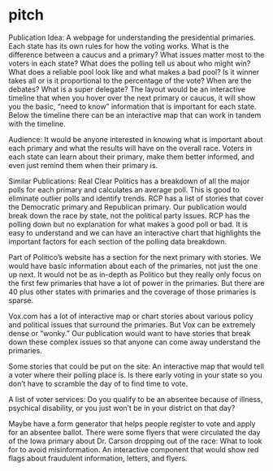 # pitch

Publication Idea: 
	A webpage for understanding the presidential primaries. Each state has its own rules for how the voting works. What is the difference between a caucus and a primary? What issues matter most to the voters in each state? What does the polling tell us about who might win? What does a reliable pool look like and what makes a bad pool? Is it winner takes all or is it proportional to the percentage of the vote? When are the debates? What is a super delegate? The layout would be an interactive timeline that when you hover over the next primary or caucus, it will show you the basic, “need to know” information that is important for each state. Below the timeline there can be an interactive map that can work in tandem with the timeline. 

Audience: 
	It would be anyone interested in knowing what is important about each primary and what the results will have on the overall race. Voters in each state can learn about their primary, make them better informed, and even just remind them when their primary is. 

Similar Publications: 
	Real Clear Politics has a breakdown of all the major polls for each primary and calculates an average poll. This is good to eliminate outlier polls and identify trends. RCP has a list of stories that cover the Democratic primary and Republican primary. Our publication would break down the race by state, not the political party issues. RCP has the polling down but no explanation for what makes a good poll or bad. It is easy to understand and we can have an interactive chart that highlights the important factors for each section of the polling data breakdown. 

Part of Politico’s website has a section for the next primary with stories. We would have basic information about each of the primaries, not just the one up next. It would not be as in-depth as Politico but they really only focus on the first few primaries that have a lot of power in the primaries. But there are 40 plus other states with primaries and the coverage of those primaries is sparse. 

Vox.com has a lot of interactive map or chart stories about various policy and political issues that surround the primaries. But Vox can be extremely dense or “wonky.” Our publication would want to have stories that break down these complex issues so that anyone can come away understand the primaries. 
	
Some stories that could be put on the site: An interactive map that would tell a voter where their polling place is. Is there early voting in your state so you don’t have to scramble the day of to find time to vote. 

A list of voter services: Do you qualify to be an absentee because of illness, psychical disability, or you just won’t be in your district on that day? 

Maybe have a form generator that helps people register to vote and apply for an absentee ballot. 
There were some flyers that were circulated the day of the Iowa primary about Dr. Carson dropping out of the race: What to look for to avoid misinformation. An interactive component that would show red flags about fraudulent information, letters, and flyers. 


